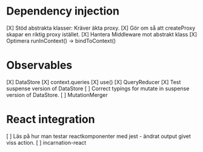 # Dependency injection

[X] Stöd abstrakta klasser: Kräver äkta proxy.
[X] Gör om så att createProxy skapar en riktig proxy istället.
[X] Hantera Middleware mot abstrakt klass
[X] Optimera runInContext() -> bindToContext()

# Observables

[X] DataStore
[X] context.queries
[X] use()
[X] QueryReducer
[X] Test suspense version of DataStore
[ ] Correct typings for mutate in suspense version of DataStore.
[ ] MutationMerger

# React integration

[ ] Läs på hur man testar reactkomponenter med jest - ändrat output givet viss action.
[ ] incarnation-react
